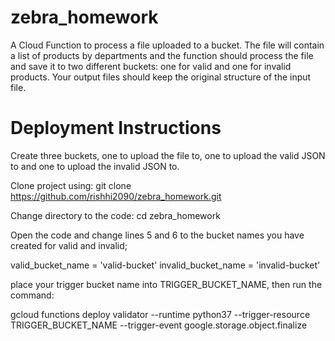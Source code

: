 # zebra_homework
A Cloud Function to process a file uploaded to a bucket. The file will contain a list of products by departments and the function should process the file and save it to two different buckets: one for valid and one for invalid products. Your output files should keep the original structure of the input file.

# Deployment Instructions
Create three buckets, one to upload the file to, one to upload the valid JSON to and one to upload the invalid JSON to.

Clone project using:
git clone https://github.com/rishhi2090/zebra_homework.git

Change directory to the code:
cd zebra_homework

Open the code and change lines 5 and 6 to the bucket names you have created for valid and invalid;

valid_bucket_name = 'valid-bucket'
invalid_bucket_name = 'invalid-bucket'

place your trigger bucket name into TRIGGER_BUCKET_NAME, then run the command:

gcloud functions deploy validator --runtime python37 --trigger-resource TRIGGER_BUCKET_NAME --trigger-event google.storage.object.finalize
